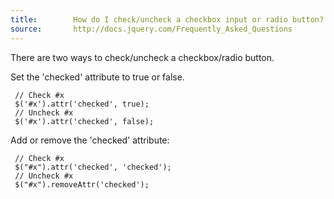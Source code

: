 ```yaml
---
title:        How do I check/uncheck a checkbox input or radio button?
source:       http://docs.jquery.com/Frequently_Asked_Questions
---
```


There are two ways to check/uncheck a checkbox/radio button.

Set the 'checked' attribute to true or false.

```
 // Check #x
 $('#x').attr('checked', true);
 // Uncheck #x
 $('#x').attr('checked', false);
```

Add or remove the 'checked' attribute:

```
 // Check #x
 $("#x").attr('checked', 'checked');
 // Uncheck #x
 $("#x").removeAttr('checked');
```